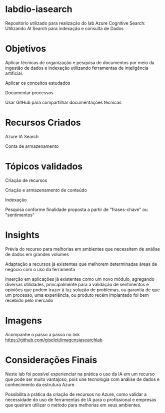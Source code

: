 # labdio-iasearch
Repositório utilizado para realização do lab Azure Cognitive Search: Utilizando AI Search para indexação e consulta de Dados

# Objetivos

Aplicar técnicas de organização e pesquisa de documentos por meio da ingestão de dados e indexação utilizando ferramentas de inteligência artificial.

Aplicar os conceitos estudados

Documentar processos

Usar GitHub para compartilhar documentações técnicas

# Recursos Criados

Azure IA Search

Conta de armazenamento

# Tópicos validados

Criação de recursos

Criação e armazenamento de conteúdo

Indexação

Pesquisa conforme finalidade proposta a partir de "frases-chave" ou "sentimentos"

# Insights

Prévia do recurso para melhorias em ambientes que necessitem de análise de dados em grandes volumes

Adaptação a recursos já existentes que melhorem determinadas áreas de negócio com o uso da ferramenta

Inserção em aplicações já existentes como um novo módulo, agregando diversas utilidades, principalmente para a validação de sentimentos e opiniões que podem trazer à luz solução de problemas, ou garantia de que um processo, uma experiência, ou produto recém implantado foi bem recebido pelo mercado

# Imagens

Acompanhe o passo a passo no link https://github.com/giseleti/imagensiasearchlab 

# Considerações Finais

Neste lab foi possível experienciar na prática o uso da IA em um recurso que pode ser muito vantajoso, pois une tecnologia com análise de dados e conhecimento da estrutura Azure.

Possibilita a prática da criação de recursos no Azure, como validar a necessidade do uso de ferramentas de IA para o profissional e empresas que queiram utilizar o método para melhorias em seus ambientes.



